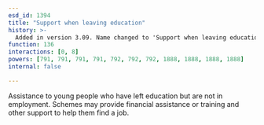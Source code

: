 ```yaml
---
esd_id: 1394
title: "Support when leaving education"
history: >-
  Added in version 3.09. Name changed to 'Support when leaving education' and scope notes revised in version 4.00.
function: 136
interactions: [0, 8]
powers: [791, 791, 791, 791, 792, 792, 792, 1888, 1888, 1888, 1888]
internal: false

---
```


Assistance to young people who have left education but are not in employment.  Schemes may provide financial assistance or training and other support to help them find a job.

